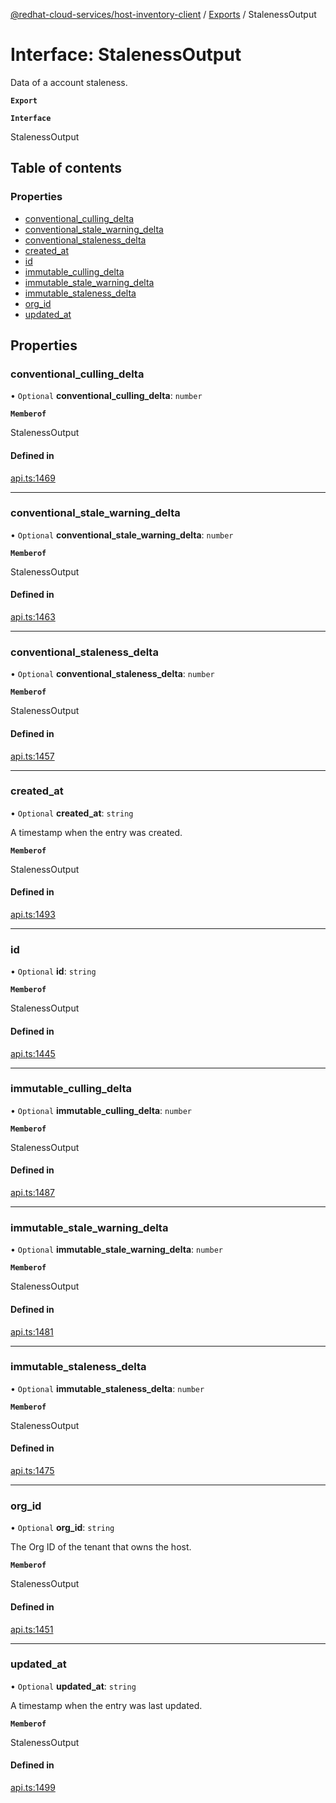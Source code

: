 [@redhat-cloud-services/host-inventory-client](../README.md) / [Exports](../modules.md) / StalenessOutput

# Interface: StalenessOutput

Data of a account staleness.

**`Export`**

**`Interface`**

StalenessOutput

## Table of contents

### Properties

- [conventional\_culling\_delta](StalenessOutput.md#conventional_culling_delta)
- [conventional\_stale\_warning\_delta](StalenessOutput.md#conventional_stale_warning_delta)
- [conventional\_staleness\_delta](StalenessOutput.md#conventional_staleness_delta)
- [created\_at](StalenessOutput.md#created_at)
- [id](StalenessOutput.md#id)
- [immutable\_culling\_delta](StalenessOutput.md#immutable_culling_delta)
- [immutable\_stale\_warning\_delta](StalenessOutput.md#immutable_stale_warning_delta)
- [immutable\_staleness\_delta](StalenessOutput.md#immutable_staleness_delta)
- [org\_id](StalenessOutput.md#org_id)
- [updated\_at](StalenessOutput.md#updated_at)

## Properties

### conventional\_culling\_delta

• `Optional` **conventional\_culling\_delta**: `number`

**`Memberof`**

StalenessOutput

#### Defined in

[api.ts:1469](https://github.com/mkholjuraev/javascript-clients/blob/master/packages/host-inventory/api.ts#L1469)

___

### conventional\_stale\_warning\_delta

• `Optional` **conventional\_stale\_warning\_delta**: `number`

**`Memberof`**

StalenessOutput

#### Defined in

[api.ts:1463](https://github.com/mkholjuraev/javascript-clients/blob/master/packages/host-inventory/api.ts#L1463)

___

### conventional\_staleness\_delta

• `Optional` **conventional\_staleness\_delta**: `number`

**`Memberof`**

StalenessOutput

#### Defined in

[api.ts:1457](https://github.com/mkholjuraev/javascript-clients/blob/master/packages/host-inventory/api.ts#L1457)

___

### created\_at

• `Optional` **created\_at**: `string`

A timestamp when the entry was created.

**`Memberof`**

StalenessOutput

#### Defined in

[api.ts:1493](https://github.com/mkholjuraev/javascript-clients/blob/master/packages/host-inventory/api.ts#L1493)

___

### id

• `Optional` **id**: `string`

**`Memberof`**

StalenessOutput

#### Defined in

[api.ts:1445](https://github.com/mkholjuraev/javascript-clients/blob/master/packages/host-inventory/api.ts#L1445)

___

### immutable\_culling\_delta

• `Optional` **immutable\_culling\_delta**: `number`

**`Memberof`**

StalenessOutput

#### Defined in

[api.ts:1487](https://github.com/mkholjuraev/javascript-clients/blob/master/packages/host-inventory/api.ts#L1487)

___

### immutable\_stale\_warning\_delta

• `Optional` **immutable\_stale\_warning\_delta**: `number`

**`Memberof`**

StalenessOutput

#### Defined in

[api.ts:1481](https://github.com/mkholjuraev/javascript-clients/blob/master/packages/host-inventory/api.ts#L1481)

___

### immutable\_staleness\_delta

• `Optional` **immutable\_staleness\_delta**: `number`

**`Memberof`**

StalenessOutput

#### Defined in

[api.ts:1475](https://github.com/mkholjuraev/javascript-clients/blob/master/packages/host-inventory/api.ts#L1475)

___

### org\_id

• `Optional` **org\_id**: `string`

The Org ID of the tenant that owns the host.

**`Memberof`**

StalenessOutput

#### Defined in

[api.ts:1451](https://github.com/mkholjuraev/javascript-clients/blob/master/packages/host-inventory/api.ts#L1451)

___

### updated\_at

• `Optional` **updated\_at**: `string`

A timestamp when the entry was last updated.

**`Memberof`**

StalenessOutput

#### Defined in

[api.ts:1499](https://github.com/mkholjuraev/javascript-clients/blob/master/packages/host-inventory/api.ts#L1499)
